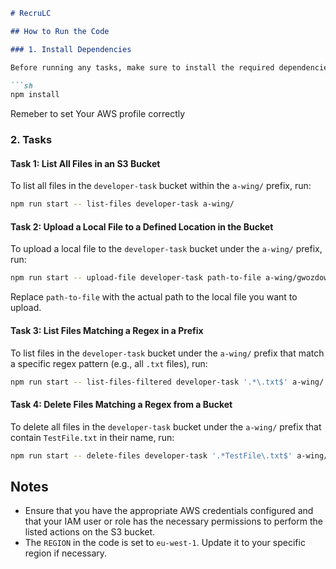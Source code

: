 ```markdown
# RecruLC

## How to Run the Code

### 1. Install Dependencies

Before running any tasks, make sure to install the required dependencies:

```sh
npm install
```

Remeber to set Your AWS profile correctly

### 2. Tasks

#### Task 1: List All Files in an S3 Bucket

To list all files in the `developer-task` bucket within the `a-wing/` prefix, run:

```sh
npm run start -- list-files developer-task a-wing/
```

#### Task 2: Upload a Local File to a Defined Location in the Bucket

To upload a local file to the `developer-task` bucket under the `a-wing/` prefix, run:

```sh
npm run start -- upload-file developer-task path-to-file a-wing/gwozdowiczTestFile.txt
```

Replace `path-to-file` with the actual path to the local file you want to upload.

#### Task 3: List Files Matching a Regex in a Prefix

To list files in the `developer-task` bucket under the `a-wing/` prefix that match a specific regex pattern (e.g., all `.txt` files), run:

```sh
npm run start -- list-files-filtered developer-task '.*\.txt$' a-wing/
```

#### Task 4: Delete Files Matching a Regex from a Bucket

To delete all files in the `developer-task` bucket under the `a-wing/` prefix that contain `TestFile.txt` in their name, run:

```sh
npm run start -- delete-files developer-task '.*TestFile\.txt$' a-wing/
```

## Notes

- Ensure that you have the appropriate AWS credentials configured and that your IAM user or role has the necessary permissions to perform the listed actions on the S3 bucket.
- The `REGION` in the code is set to `eu-west-1`. Update it to your specific region if necessary.
```
